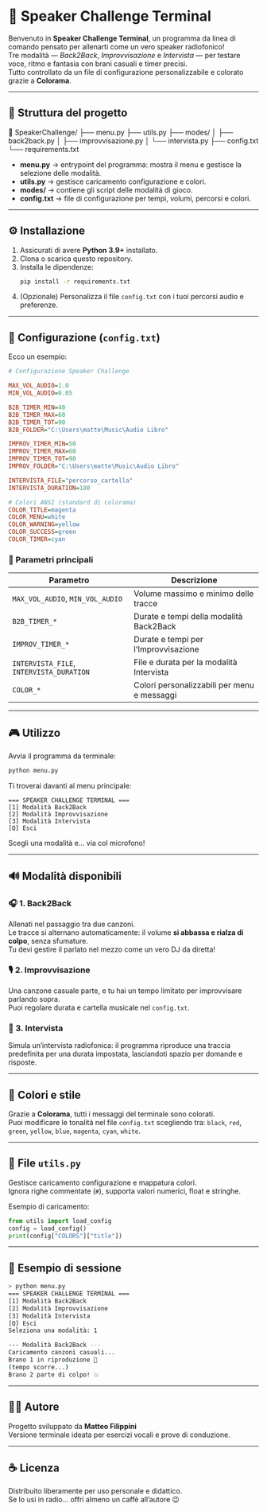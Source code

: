 # 🎤 Speaker Challenge Terminal

Benvenuto in **Speaker Challenge Terminal**, un programma da linea di comando pensato per allenarti come un vero speaker radiofonico!  
Tre modalità — *Back2Back*, *Improvvisazione* e *Intervista* — per testare voce, ritmo e fantasia con brani casuali e timer precisi.  
Tutto controllato da un file di configurazione personalizzabile e colorato grazie a **Colorama**.

---

## 🧩 Struttura del progetto

📂 SpeakerChallenge/
├── menu.py
├── utils.py
├── modes/
│   ├── back2back.py
│   ├── improvvisazione.py
│   └── intervista.py
├── config.txt
└── requirements.txt

- **menu.py** → entrypoint del programma: mostra il menu e gestisce la selezione delle modalità.  
- **utils.py** → gestisce caricamento configurazione e colori.  
- **modes/** → contiene gli script delle modalità di gioco.  
- **config.txt** → file di configurazione per tempi, volumi, percorsi e colori.  

---

## ⚙️ Installazione

1. Assicurati di avere **Python 3.9+** installato.
2. Clona o scarica questo repository.
3. Installa le dipendenze:
   ```bash
   pip install -r requirements.txt
   ```
4. (Opzionale) Personalizza il file `config.txt` con i tuoi percorsi audio e preferenze.

---

## 🧠 Configurazione (`config.txt`)

Ecco un esempio:

```ini
# Configurazione Speaker Challenge

MAX_VOL_AUDIO=1.0
MIN_VOL_AUDIO=0.05

B2B_TIMER_MIN=40
B2B_TIMER_MAX=60
B2B_TIMER_TOT=90
B2B_FOLDER="C:\Users\matte\Music\Audio Libro"

IMPROV_TIMER_MIN=50
IMPROV_TIMER_MAX=60
IMPROV_TIMER_TOT=90
IMPROV_FOLDER="C:\Users\matte\Music\Audio Libro"

INTERVISTA_FILE="percorso_cartella"
INTERVISTA_DURATION=180

# Colori ANSI (standard di colorama)
COLOR_TITLE=magenta
COLOR_MENU=white
COLOR_WARNING=yellow
COLOR_SUCCESS=green
COLOR_TIMER=cyan
```

### 📄 Parametri principali

| Parametro | Descrizione |
|------------|-------------|
| `MAX_VOL_AUDIO`, `MIN_VOL_AUDIO` | Volume massimo e minimo delle tracce |
| `B2B_TIMER_*` | Durate e tempi della modalità Back2Back |
| `IMPROV_TIMER_*` | Durate e tempi per l’Improvvisazione |
| `INTERVISTA_FILE`, `INTERVISTA_DURATION` | File e durata per la modalità Intervista |
| `COLOR_*` | Colori personalizzabili per menu e messaggi |

---

## 🎮 Utilizzo

Avvia il programma da terminale:

```bash
python menu.py
```

Ti troverai davanti al menu principale:

```
=== SPEAKER CHALLENGE TERMINAL ===
[1] Modalità Back2Back
[2] Modalità Improvvisazione
[3] Modalità Intervista
[Q] Esci
```

Scegli una modalità e… via col microfono!

---

## 🔊 Modalità disponibili

### 🎧 1. Back2Back
Allenati nel passaggio tra due canzoni.  
Le tracce si alternano automaticamente: il volume **si abbassa e rialza di colpo**, senza sfumature.  
Tu devi gestire il parlato nel mezzo come un vero DJ da diretta!

### 🎙️ 2. Improvvisazione
Una canzone casuale parte, e tu hai un tempo limitato per improvvisare parlando sopra.  
Puoi regolare durata e cartella musicale nel `config.txt`.

### 💬 3. Intervista
Simula un’intervista radiofonica: il programma riproduce una traccia predefinita per una durata impostata, lasciandoti spazio per domande e risposte.

---

## 🎨 Colori e stile
Grazie a **Colorama**, tutti i messaggi del terminale sono colorati.  
Puoi modificare le tonalità nel file `config.txt` scegliendo tra:
`black`, `red`, `green`, `yellow`, `blue`, `magenta`, `cyan`, `white`.

---

## 🧰 File `utils.py`
Gestisce caricamento configurazione e mappatura colori.  
Ignora righe commentate (`#`), supporta valori numerici, float e stringhe.

Esempio di caricamento:
```python
from utils import load_config
config = load_config()
print(config["COLORS"]["title"])
```

---

## 🚀 Esempio di sessione
```bash
> python menu.py
=== SPEAKER CHALLENGE TERMINAL ===
[1] Modalità Back2Back
[2] Modalità Improvvisazione
[3] Modalità Intervista
[Q] Esci
Seleziona una modalità: 1

--- Modalità Back2Back ---
Caricamento canzoni casuali...
Brano 1 in riproduzione 🎵
(tempo scorre...)
Brano 2 parte di colpo! 💥
```

---

## 🧑‍💻 Autore
Progetto sviluppato da **Matteo Filippini**  
Versione terminale ideata per esercizi vocali e prove di conduzione.

---

## ☕ Licenza
Distribuito liberamente per uso personale e didattico.  
Se lo usi in radio… offri almeno un caffè all’autore 😉
